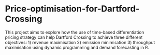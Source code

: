 # Price-optimisation-for-Dartford-Crossing
This project aims to explore how the use of time-based differentiation pricing strategy can help Dartford Crossing to achieve three different objectives: 1) revenue maximisation 2) emission minimisation 3) throughput maximisation using dynamic programming and demand forecasting in R.
